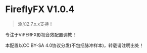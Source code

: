 FireflyFX V1.0.4
=================

> 添加2.7.x.x支持！

专注于ViPERFX影视音效配置调教！

本配置以CC BY-SA 4.0协议分发(不包括脉冲样本)，转载请注明出处！

